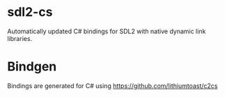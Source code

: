 # sdl2-cs

Automatically updated C# bindings for SDL2 with native dynamic link libraries.

# Bindgen

Bindings are generated for C# using https://github.com/lithiumtoast/c2cs